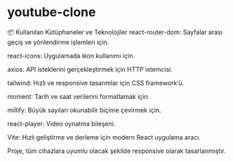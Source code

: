 # youtube-clone
📦 Kullanılan Kütüphaneler ve Teknolojiler
react-router-dom: Sayfalar arası geçiş ve yönlendirme işlemleri için.

react-icons: Uygulamada ikon kullanımı için.

axios: API isteklerini gerçekleştirmek için HTTP istemcisi.

tailwind: Hızlı ve responsive tasarımlar için CSS framework’ü.

moment: Tarih ve saat verilerini formatlamak için.

millify: Büyük sayıları okunabilir biçime çevirmek için.

react-player: Video oynatma bileşeni.

Vite: Hızlı geliştirme ve derleme için modern React uygulama aracı.

Proje, tüm cihazlara uyumlu olacak şekilde responsive olarak tasarlanmıştır.



